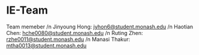 # IE-Team
Team memeber
/n Jinyoung Hong: jyhon6@student.monash.edu
/n Haotian Chen: hche0080@student.monash.edu
/n Ruting Zhen: rzhe0011@student.monash.edu
/n Manasi Thakur: mtha0013@student.monash.edu
